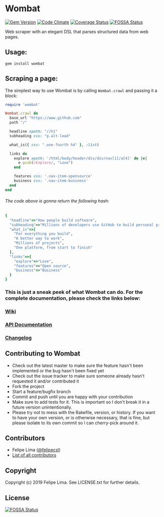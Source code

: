 # Wombat

[![Gem Version](https://badge.fury.io/rb/wombat.svg)](https://badge.fury.io/rb/wombat)
[![Code Climate](https://codeclimate.com/github/felipecsl/wombat.png)][codeclimate]
[![Coverage Status](https://coveralls.io/repos/felipecsl/wombat/badge.png?branch=master)][coveralls]
[![FOSSA Status](https://app.fossa.io/api/projects/git%2Bgithub.com%2Ffelipecsl%2Fwombat.svg?type=shield)][fossa]

[rubygems]: http://rubygems.org/gems/wombat
[codeclimate]: https://codeclimate.com/github/felipecsl/wombat
[coveralls]: https://coveralls.io/r/felipecsl/wombat?branch=master
[fossa]: https://app.fossa.io/projects/git%2Bgithub.com%2Ffelipecsl%2Fwombat?ref=badge_shield

Web scraper with an elegant DSL that parses structured data from web pages.

## Usage:

`gem install wombat`

## Scraping a page:

The simplest way to use Wombat is by calling `Wombat.crawl` and passing it a block:

```ruby
require 'wombat'

Wombat.crawl do
  base_url "https://www.github.com"
  path "/"

  headline xpath: "//h1"
  subheading css: "p.alt-lead"

  what_is({ css: ".one-fourth h4" }, :list)

  links do
    explore xpath: '/html/body/header/div/div/nav[1]/a[4]' do |e|
      e.gsub(/Explore/, "Love")
    end

    features css: '.nav-item-opensource'
    business css: '.nav-item-business'
  end
end
```

###### The code above is gonna return the following hash:

```ruby
{
  "headline"=>"How people build software",
  "subheading"=>"Millions of developers use GitHub to build personal projects, support their businesses, and work together on open source technologies.",
  "what_is"=>[
    "For everything you build",
    "A better way to work",
    "Millions of projects",
    "One platform, from start to finish"
  ],
  "links"=>{
    "explore"=>"Love",
    "features"=>"Open source",
    "business"=>"Business"
  }
}
```

### This is just a sneak peek of what Wombat can do. For the complete documentation, please check the links below:

### [Wiki](http://github.com/felipecsl/wombat/wiki)
### [API Documentation](https://rubydoc.info/gems/wombat)
### [Changelog](https://github.com/felipecsl/wombat/blob/master/CHANGELOG.md)

## Contributing to Wombat

 * Check out the latest master to make sure the feature hasn't been implemented or the bug hasn't been fixed yet
 * Check out the issue tracker to make sure someone already hasn't requested it and/or contributed it
 * Fork the project
 * Start a feature/bugfix branch
 * Commit and push until you are happy with your contribution
 * Make sure to add tests for it. This is important so I don't break it in a future version unintentionally.
 * Please try not to mess with the Rakefile, version, or history. If you want to have your own version, or is otherwise necessary, that is fine, but please isolate to its own commit so I can cherry-pick around it.

## Contributors

 * Felipe Lima ([@felipecsl](https://github.com/felipecsl))
 * [List of all contributors](https://github.com/felipecsl/wombat/graphs/contributors)

## Copyright

Copyright (c) 2019 Felipe Lima. See LICENSE.txt for further details.


## License
[![FOSSA Status](https://app.fossa.io/api/projects/git%2Bgithub.com%2Ffelipecsl%2Fwombat.svg?type=large)](https://app.fossa.io/projects/git%2Bgithub.com%2Ffelipecsl%2Fwombat?ref=badge_large)
